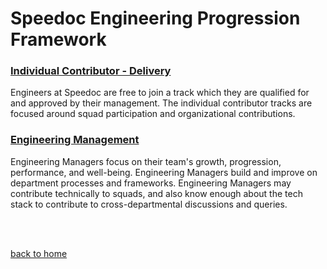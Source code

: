 # Speedoc Engineering Progression Framework

### [Individual Contributor - Delivery](tracks/ic_delivery.md)
Engineers at Speedoc are free to join a track which they are qualified for and approved by their management. The individual contributor tracks are focused around squad participation and organizational contributions.

### [Engineering Management](tracks/eng-management.md)

Engineering Managers focus on their team's growth, progression, performance, and well-being. Engineering Managers build and improve on department processes and frameworks. Engineering Managers may contribute technically to squads, and also know enough about the tech stack to contribute to cross-departmental discussions and queries.

<br>
<br>

[back to home](/README.md)
